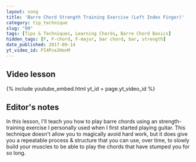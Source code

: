 ```yaml
---
layout: song
title: 'Barre Chord Strength Training Exercise (Left Index Finger)'
category: tip_technique
slug: "99"
tags: [Tips & Techniques, Learning Chords, Barre Chord Basics]
hidden_tags: [F, F-chord, F-major, bar chord, bar, strength]
date_published: 2017-09-14
yt_video_id: PI4Pce2HonM
---
```


## Video lesson

{% include youtube_embed.html yt_id = page.yt_video_id %}

## Editor's notes

In this lesson, I'll teach you how to play barre chords using an strength-training exercise I personally used when I first started playing guitar. This technique doesn't allow you to magically avoid hard work, but it does give you a repeatable process & structure that you can use, over time, to slowly build your muscles to be able to play the chords that have stumped you for so long.
